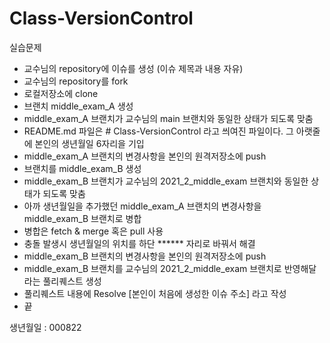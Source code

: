 # Class-VersionControl

실습문제
- 교수님의 repository에 이슈를 생성 (이슈 제목과 내용 자유)
- 교수님의 repository를 fork
- 로컬저장소에 clone
- 브랜치 middle_exam_A 생성
- middle_exam_A 브랜치가 교수님의 main 브랜치와 동일한 상태가 되도록 맞춤
- README.md 파일은 # Class-VersionControl 라고 씌여진 파일이다. 그 아랫줄에 본인의 생년월일 6자리을 기입
- middle_exam_A 브랜치의 변경사항을 본인의 원격저장소에 push
- 브랜치를 middle_exam_B 생성
- middle_exam_B 브랜치가 교수님의 2021_2_middle_exam 브랜치와 동일한 상태가 되도록 맞춤
- 아까 생년월일을 추가했던 middle_exam_A 브랜치의 변경사항을 middle_exam_B 브랜치로 병합
- 병합은 fetch & merge 혹은 pull 사용
- 충돌 발생시 생년월일의 위치를 하단 ****** 자리로 바꿔서 해결
- middle_exam_B 브랜치의 변경사항을 본인의 원격저장소에 push
- middle_exam_B 브랜치를 교수님의 2021_2_middle_exam 브랜치로 반영해달라는 풀리퀘스트 생성
- 풀리퀘스트 내용에 Resolve [본인이 처음에 생성한 이슈 주소] 라고 작성
- 끝

생년월일 : 000822
